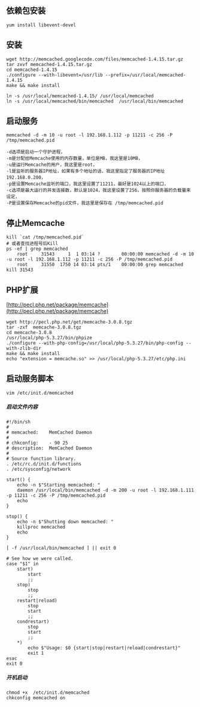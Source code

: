 ## 依赖包安装
```shell
yum install libevent-devel
```

## 安装
```shell
wget http://memcached.googlecode.com/files/memcached-1.4.15.tar.gz
tar zxvf memcached-1.4.15.tar.gz
cd memcached-1.4.15
./configure --with-libevent=/usr/lib --prefix=/usr/local/memcached-1.4.15
make && make install

ln -s /usr/local/memcached-1.4.15/ /usr/local/memcached
ln -s /usr/local/memcached/bin/memcached  /usr/local/bin/memcached
```

## 启动服务
```shell
memcached -d -m 10 -u root -l 192.168.1.112 -p 11211 -c 256 -P /tmp/memcached.pid
```

    -d选项是启动一个守护进程，
    -m是分配给Memcache使用的内存数量，单位是MB，我这里是10MB，
    -u是运行Memcache的用户，我这里是root，
    -l是监听的服务器IP地址，如果有多个地址的话，我这里指定了服务器的IP地址192.168.0.200，
    -p是设置Memcache监听的端口，我这里设置了11211，最好是1024以上的端口，
    -c选项是最大运行的并发连接数，默认是1024，我这里设置了256，按照你服务器的负载量来设定，
    -P是设置保存Memcache的pid文件，我这里是保存在 /tmp/memcached.pid

## 停止Memcache
```shell
kill `cat /tmp/memcached.pid`
# 或者查找进程号后Kill
ps -ef | grep memcached
    root     31543     1  1 03:14 ?        00:00:00 memcached -d -m 10 -u root -l 192.168.1.112 -p 11211 -c 256 -P /tmp/memcached.pid
    root     31550  1750 14 03:14 pts/1    00:00:00 grep memcached
kill 31543
```

## PHP扩展
[http://pecl.php.net/package/memcache](http://pecl.php.net/package/memcache)
```shell
wget http://pecl.php.net/get/memcache-3.0.8.tgz
tar -zxf  memcache-3.0.8.tgz
cd memcache-3.0.8
/usr/local/php-5.3.27/bin/phpize
./configure --with-php-config=/usr/local/php-5.3.27/bin/php-config --with-zlib-dir
make && make install
echo "extension = memcache.so" >> /usr/local/php-5.3.27/etc/php.ini
```

## 启动服务脚本
```shell
vim /etc/init.d/memcached
```


##### 启动文件内容
```shell
#!/bin/sh
#
# memcached:    MemCached Daemon
#
# chkconfig:    - 90 25
# description:  MemCached Daemon
#
# Source function library.
. /etc/rc.d/init.d/functions
. /etc/sysconfig/network

start() {
    echo -n $"Starting memcached: "
    daemon /usr/local/bin/memcached -d -m 200 -u root -l 192.168.1.111 -p 11211 -c 256 -P /tmp/memcached.pid
    echo
}

stop() {
    echo -n $"Shutting down memcached: "
    killproc memcached
    echo
}

[ -f /usr/local/bin/memcached ] || exit 0

# See how we were called.   
case "$1" in
    start)
        start
        ;;
    stop)
        stop
        ;;
    restart|reload)
        stop
        start
        ;;
    condrestart)
        stop
        start
        ;;
    *)
        echo $"Usage: $0 {start|stop|restart|reload|condrestart}"  
        exit 1
esac
exit 0
```

##### 开机启动
```shell
chmod +x  /etc/init.d/memcached
chkconfig memcached on
```